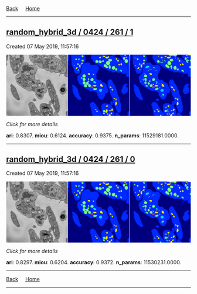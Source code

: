 
[Back](..)&nbsp;&nbsp;&nbsp;&nbsp;&nbsp;[Home](https://leapmanlab.github.io/snapshots)

---

<div class="summary"><a href="1"><h2>random_hybrid_3d / 0424 / 261 / 1</h2></a><p>Created 07 May 2019, 11:57:16
</p><a href="1"><img src="1/media/summary.png" align="center"></a><p>
<i>Click for more details</i>
</p></div>

**ari**: 0.8307. **miou**: 0.6124. **accuracy**: 0.9375. **n_params**: 11529181.0000. 

---

<div class="summary"><a href="0"><h2>random_hybrid_3d / 0424 / 261 / 0</h2></a><p>Created 07 May 2019, 11:57:16
</p><a href="0"><img src="0/media/summary.png" align="center"></a><p>
<i>Click for more details</i>
</p></div>

**ari**: 0.8297. **miou**: 0.6204. **accuracy**: 0.9372. **n_params**: 11530231.0000. 

---

[Back](..)&nbsp;&nbsp;&nbsp;&nbsp;&nbsp;[Home](https://leapmanlab.github.io/snapshots)

---